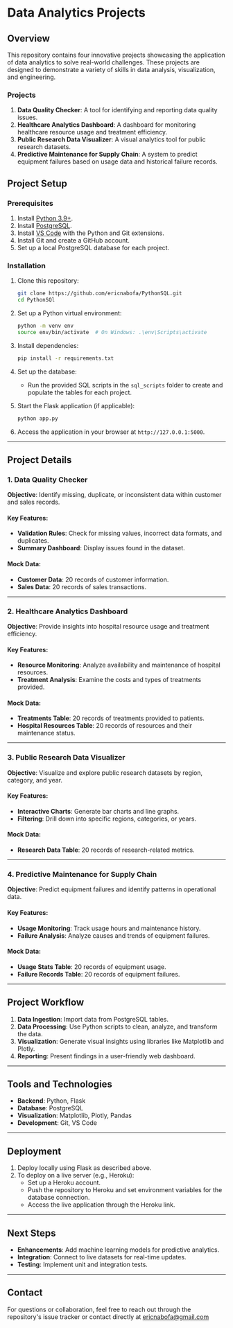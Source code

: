 # Data Analytics Projects

## Overview
This repository contains four innovative projects showcasing the application of data analytics to solve real-world challenges. These projects are designed to demonstrate a variety of skills in data analysis, visualization, and engineering.

### Projects
1. **Data Quality Checker**: A tool for identifying and reporting data quality issues.
2. **Healthcare Analytics Dashboard**: A dashboard for monitoring healthcare resource usage and treatment efficiency.
3. **Public Research Data Visualizer**: A visual analytics tool for public research datasets.
4. **Predictive Maintenance for Supply Chain**: A system to predict equipment failures based on usage data and historical failure records.

## Project Setup

### Prerequisites
1. Install [Python 3.9+](https://www.python.org/).
2. Install [PostgreSQL](https://www.postgresql.org/).
3. Install [VS Code](https://code.visualstudio.com/) with the Python and Git extensions.
4. Install Git and create a GitHub account.
5. Set up a local PostgreSQL database for each project.

### Installation

1. Clone this repository:
   ```bash
   git clone https://github.com/ericnabofa/PythonSQL.git
   cd PythonSQl
   ```

2. Set up a Python virtual environment:
   ```bash
   python -m venv env
   source env/bin/activate  # On Windows: .\env\Scripts\activate
   ```

3. Install dependencies:
   ```bash
   pip install -r requirements.txt
   ```

4. Set up the database:
   - Run the provided SQL scripts in the `sql_scripts` folder to create and populate the tables for each project.

5. Start the Flask application (if applicable):
   ```bash
   python app.py
   ```

6. Access the application in your browser at `http://127.0.0.1:5000`.

---

## Project Details

### 1. Data Quality Checker
**Objective**: Identify missing, duplicate, or inconsistent data within customer and sales records.

#### Key Features:
- **Validation Rules**: Check for missing values, incorrect data formats, and duplicates.
- **Summary Dashboard**: Display issues found in the dataset.

#### Mock Data:
- **Customer Data**: 20 records of customer information.
- **Sales Data**: 20 records of sales transactions.

---

### 2. Healthcare Analytics Dashboard
**Objective**: Provide insights into hospital resource usage and treatment efficiency.

#### Key Features:
- **Resource Monitoring**: Analyze availability and maintenance of hospital resources.
- **Treatment Analysis**: Examine the costs and types of treatments provided.

#### Mock Data:
- **Treatments Table**: 20 records of treatments provided to patients.
- **Hospital Resources Table**: 20 records of resources and their maintenance status.

---

### 3. Public Research Data Visualizer
**Objective**: Visualize and explore public research datasets by region, category, and year.

#### Key Features:
- **Interactive Charts**: Generate bar charts and line graphs.
- **Filtering**: Drill down into specific regions, categories, or years.

#### Mock Data:
- **Research Data Table**: 20 records of research-related metrics.

---

### 4. Predictive Maintenance for Supply Chain
**Objective**: Predict equipment failures and identify patterns in operational data.

#### Key Features:
- **Usage Monitoring**: Track usage hours and maintenance history.
- **Failure Analysis**: Analyze causes and trends of equipment failures.

#### Mock Data:
- **Usage Stats Table**: 20 records of equipment usage.
- **Failure Records Table**: 20 records of equipment failures.

---

## Project Workflow
1. **Data Ingestion**: Import data from PostgreSQL tables.
2. **Data Processing**: Use Python scripts to clean, analyze, and transform the data.
3. **Visualization**: Generate visual insights using libraries like Matplotlib and Plotly.
4. **Reporting**: Present findings in a user-friendly web dashboard.

---

## Tools and Technologies
- **Backend**: Python, Flask
- **Database**: PostgreSQL
- **Visualization**: Matplotlib, Plotly, Pandas
- **Development**: Git, VS Code

---

## Deployment
1. Deploy locally using Flask as described above.
2. To deploy on a live server (e.g., Heroku):
   - Set up a Heroku account.
   - Push the repository to Heroku and set environment variables for the database connection.
   - Access the live application through the Heroku link.

---

## Next Steps
- **Enhancements**: Add machine learning models for predictive analytics.
- **Integration**: Connect to live datasets for real-time updates.
- **Testing**: Implement unit and integration tests.

---

## Contact
For questions or collaboration, feel free to reach out through the repository's issue tracker or contact directly at ericnabofa@gmail.com

